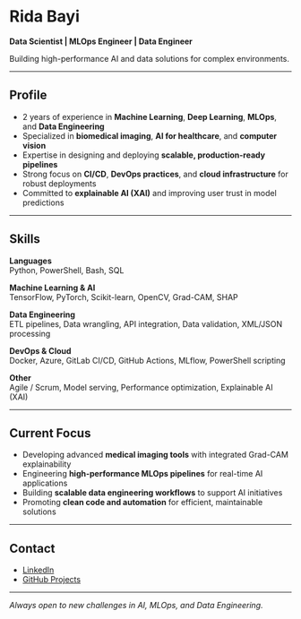 # Rida Bayi

**Data Scientist | MLOps Engineer | Data Engineer**

Building high-performance AI and data solutions for complex environments.

---

## Profile

- 2 years of experience in **Machine Learning**, **Deep Learning**, **MLOps**, and **Data Engineering**
- Specialized in **biomedical imaging**, **AI for healthcare**, and **computer vision**
- Expertise in designing and deploying **scalable, production-ready pipelines**
- Strong focus on **CI/CD**, **DevOps practices**, and **cloud infrastructure** for robust deployments
- Committed to **explainable AI (XAI)** and improving user trust in model predictions

---

## Skills

**Languages**  
Python, PowerShell, Bash, SQL

**Machine Learning & AI**  
TensorFlow, PyTorch, Scikit-learn, OpenCV, Grad-CAM, SHAP

**Data Engineering**  
ETL pipelines, Data wrangling, API integration, Data validation, XML/JSON processing

**DevOps & Cloud**  
Docker, Azure, GitLab CI/CD, GitHub Actions, MLflow, PowerShell scripting

**Other**  
Agile / Scrum, Model serving, Performance optimization, Explainable AI (XAI)

---

## Current Focus

- Developing advanced **medical imaging tools** with integrated Grad-CAM explainability
- Engineering **high-performance MLOps pipelines** for real-time AI applications
- Building **scalable data engineering workflows** to support AI initiatives
- Promoting **clean code and automation** for efficient, maintainable solutions

---

## Contact

- [LinkedIn](https://www.linkedin.com/in/rida-bayi)
- [GitHub Projects](https://github.com/ridabayi?tab=repositories)

---

*Always open to new challenges in AI, MLOps, and Data Engineering.*
